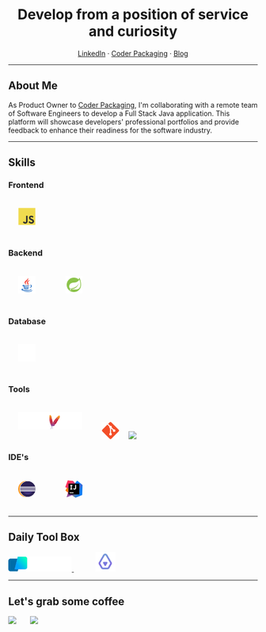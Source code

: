 <link rel="stylesheet" type='text/css' href="https://cdn.jsdelivr.net/gh/devicons/devicon@latest/devicon.min.css" />


<div id="header" align="center">
<h1>
  Develop from a position of service and curiosity
</h1>
</div>

<p align="center">
  <a href="https://www.linkedin.com/in/davenaugler/">LinkedIn</a>
  ·
  <a href="https://punk-production.up.railway.app/">Coder Packaging</a>
  ·
  <a href="https://davenaugler.hashnode.dev/">Blog</a>
</p>


---

<h2>About Me</h2>

As Product Owner to [Coder Packaging](https://punk-production.up.railway.app/), I'm collaborating with a remote team of Software Engineers to develop a Full Stack Java application. This platform will showcase developers' professional portfolios and provide feedback to enhance their readiness for the software industry.


<!--
- :brain: &nbsp; <strong>2024 Learning Goals:</strong> Full Stack Java web apps, Spring, and dive deeper into React.

- :telescope: &nbsp; <strong>Our Team:</strong> Collaborating on a Full Stack Java web application designed to help Coding Bootcamp students secure professional full-time employment

- :mailbox: &nbsp; <strong>Chat:</strong>  [![Linkedin Badge](https://img.shields.io/badge/-davenaugler-blue?style=flat&logo=Linkedin&logoColor=white)](https://www.linkedin.com/in/davenaugler/)
-->
---
## Skills

### Frontend
<div>
  <img style="margin: 20px" src="/assets/Frontend/javascript.svg" alt="JavaScript" height="35" />
<!-- <img style="margin: 20px" src="/assets/Frontend/react_horizontal.svg" alt="React" height="60" /> -->
</div>


### Backend
<div>
  <img style="margin: 20px" src="/assets/Backend/java2.svg" alt="Java" height="35" />
  &nbsp;&nbsp;&nbsp;
  <img style="margin: 20px" src="/assets/Backend/icons8-spring-boot.svg" alt="Spring" height="35" />
</div>

### Database 
<div>
  <img style="margin: 20px" src="/assets/Database/mysql_white_data.svg" alt="MySQL" height="35" />
</div>


### Tools
<div> 
  <img style="margin: 20px" src="/assets/Tools/maven_white.svg" alt="Maven" height="35" />
&nbsp;&nbsp;&nbsp;
<img src="https://github.com/devicons/devicon/blob/v2.13.0/icons/git/git-original.svg" height="35"/></a>
&nbsp;&nbsp;&nbsp;
<img src="https://cdn.jsdelivr.net/gh/devicons/devicon@latest/icons/hibernate/hibernate-original-wordmark.svg" height="35"/>
</div>


### IDE's
<div>
  <img style="margin: 20px" src="/assets/IDE/eclipse.svg" alt="Eclipse IDE" height="35" />
&nbsp;&nbsp;&nbsp;
<img style="margin: 20px" src="/assets/IDE/intellij-idea.svg" alt="IntelliJ IDEA" height="35" />
</div>






<!--

<h2>Skills</h2>
<table style="background-color: #27272a" width="100%" border="1"><tr><td valign="top">

<h3 align="center" style="color:red;">Frontend</h3>
<div align="center">  
<img style="margin: 20px" src="/assets/Frontend/javascript.svg" alt="JavaScript" height="50" />
<!-- <img style="margin: 20px" src="/assets/Frontend/react_horizontal.svg" alt="React" height="60" /> 
</div>

</td><td valign="top">

<h3 align="center">Backend</h3>
<div align="center">
<img style="margin: 20px" src="/assets/Backend/java2.svg" alt="Java" height="60" />
<img style="margin: 20px" src="/assets/Backend/icons8-spring-boot.svg" alt="Spring" height="50" />
</div>

</td><td valign="top">

<h3 align="center">Database</h3>
<div align="center">
<img style="margin: 20px" src="/assets/Database/mysql_white_data.svg" alt="MySQL" height="60" />
</div>

</td><td valign="top">

<h3 align="center">Tools</h3>
<div align="center">
<img style="margin: 20px" src="/assets/Tools/maven_white.svg" alt="Maven" height="40" />
&nbsp;&nbsp;&nbsp;
 <a href=""><img src="https://github.com/devicons/devicon/blob/v2.13.0/icons/git/git-original.svg" width="45" height="45"/></a>

<img src="https://cdn.jsdelivr.net/gh/devicons/devicon@latest/icons/hibernate/hibernate-original-wordmark.svg" width="45" height="45"/>


  
</div>

</td><td valign="top">

<h3 align="center">IDE's</h3>
<div align="center">
<img style="margin: 20px" src="/assets/IDE/eclipse.svg" alt="Eclipse IDE" height="50" />
&nbsp;&nbsp;&nbsp;
<img style="margin: 20px" src="/assets/IDE/intellij-idea.svg" alt="IntelliJ IDEA" height="50" />
</div>

</td></tr>

</table>
-->
---

<h2>Daily Tool Box</h2>

<p>
<a href="https://www.warp.dev/b">
  <img src="/assets/DailyTools/Warp_logo.svg" alt="Warp logo" height="30"/>
  </a>
  &nbsp;&nbsp;&nbsp;&nbsp;&nbsp;
  <a href="https://www.inkdrop.app/" >
  <img style="margin-left: 20px" src="/assets/DailyTools/InkDrop_logo.png" alt="InkDrop logo" height="40"/>
  </a>
</p>

---

<h2>Let's grab some coffee</h2>
<div >
<a href="https://www.linkedin.com/in/davenaugler/"><img src="https://www.vectorlogo.zone/logos/linkedin/linkedin-tile.svg" height="50"/></a>
&nbsp;&nbsp;&nbsp;&nbsp;&nbsp;
<a href = "mailto: davenaugler@gmail.com"><img src="https://www.vectorlogo.zone/logos/gmail/gmail-icon.svg" target="_blank" height="50"></a>
</div>




